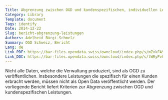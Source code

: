```yaml
---
Title: Abgrenzung zwischen OGD und kundenspezifischen, individuellen Leistungen
Category: Library
Template: document
Tags: identify
Date: 2014-12-22
Slug: bericht-abgrenzung-leistungen
Authors: Adelheid Bürgi-Schmelz
Summary: OGD Schweiz, Bericht
Lang: de
Link_PDF: https://bar-files.opendata.swiss/owncloud/index.php/s/mZxkFA5OZHW606f
Link_DOC: https://bar-files.opendata.swiss/owncloud/index.php/s/lWRyPvCxuuVYWU2
---
```


Nicht alle Daten, welche die Verwaltung produziert, sind als OGD zu veröffentlichen. Insbesondere Leistungen die spezifisch für einen Kunden erbracht werden, müssen nicht als Open Data veröffentlicht werden. Der vorliegende Bericht liefert Kriterien zur Abgrenzung zwischen OGD und kundenspezifischen Leistungen.
